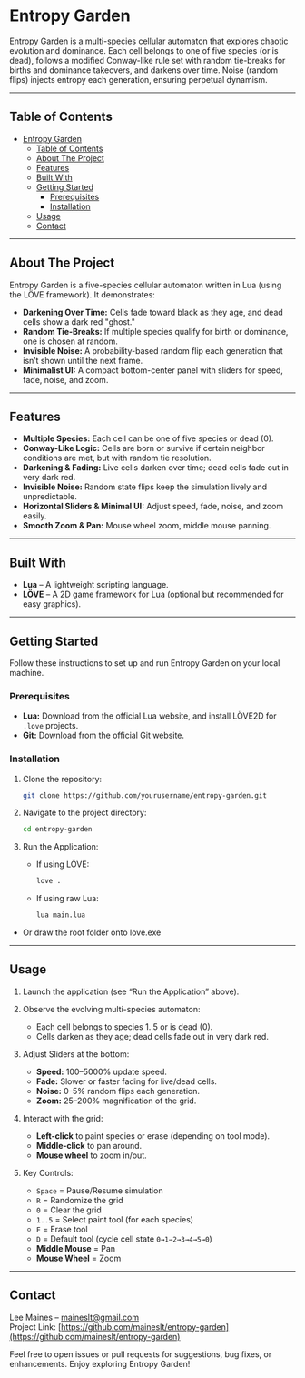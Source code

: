 # Entropy Garden

Entropy Garden is a multi-species cellular automaton that explores chaotic evolution and dominance. Each cell belongs to one of five species (or is dead), follows a modified Conway-like rule set with random tie-breaks for births and dominance takeovers, and darkens over time. Noise (random flips) injects entropy each generation, ensuring perpetual dynamism.

---

## Table of Contents
- [Entropy Garden](#entropy-garden)
  - [Table of Contents](#table-of-contents)
  - [About The Project](#about-the-project)
  - [Features](#features)
  - [Built With](#built-with)
  - [Getting Started](#getting-started)
    - [Prerequisites](#prerequisites)
    - [Installation](#installation)
  - [Usage](#usage)
  - [Contact](#contact)

---

## About The Project

Entropy Garden is a five-species cellular automaton written in Lua (using the LÖVE framework). It demonstrates:

- **Darkening Over Time:** Cells fade toward black as they age, and dead cells show a dark red "ghost."
- **Random Tie-Breaks:** If multiple species qualify for birth or dominance, one is chosen at random.
- **Invisible Noise:** A probability-based random flip each generation that isn’t shown until the next frame.
- **Minimalist UI:** A compact bottom-center panel with sliders for speed, fade, noise, and zoom.

---

## Features

- **Multiple Species:** Each cell can be one of five species or dead (0).
- **Conway-Like Logic:** Cells are born or survive if certain neighbor conditions are met, but with random tie resolution.
- **Darkening & Fading:** Live cells darken over time; dead cells fade out in very dark red.
- **Invisible Noise:** Random state flips keep the simulation lively and unpredictable.
- **Horizontal Sliders & Minimal UI:** Adjust speed, fade, noise, and zoom easily.
- **Smooth Zoom & Pan:** Mouse wheel zoom, middle mouse panning.

---

## Built With
- **Lua** – A lightweight scripting language.
- **LÖVE** – A 2D game framework for Lua (optional but recommended for easy graphics).

---

## Getting Started

Follow these instructions to set up and run Entropy Garden on your local machine.

### Prerequisites
- **Lua:** Download from the official Lua website, and install LÖVE2D for `.love` projects.
- **Git:** Download from the official Git website.

### Installation

1. Clone the repository:
   ```bash
   git clone https://github.com/yourusername/entropy-garden.git
   ```
2. Navigate to the project directory:
   ```bash
   cd entropy-garden
   ```

3. Run the Application:
   - If using LÖVE:
     ```bash
     love .
     ```
   - If using raw Lua:
     ```bash
     lua main.lua
     ```
  - Or draw the root folder onto love.exe
---

## Usage

1. Launch the application (see “Run the Application” above).
2. Observe the evolving multi-species automaton:
   - Each cell belongs to species 1..5 or is dead (0).
   - Cells darken as they age; dead cells fade out in very dark red.

3. Adjust Sliders at the bottom:
   - **Speed:** 100–5000% update speed.
   - **Fade:** Slower or faster fading for live/dead cells.
   - **Noise:** 0–5% random flips each generation.
   - **Zoom:** 25–200% magnification of the grid.

4. Interact with the grid:
   - **Left-click** to paint species or erase (depending on tool mode).
   - **Middle-click** to pan around.
   - **Mouse wheel** to zoom in/out.

5. Key Controls:
   - `Space` = Pause/Resume simulation
   - `R` = Randomize the grid
   - `0` = Clear the grid
   - `1..5` = Select paint tool (for each species)
   - `E` = Erase tool
   - `D` = Default tool (cycle cell state `0→1→2→3→4→5→0`)
   - **Middle Mouse** = Pan
   - **Mouse Wheel** = Zoom

---

## Contact

Lee Maines – [maineslt@gmail.com](mailto:maineslt@gmail.com)  
Project Link: [https://github.com/maineslt/entropy-garden](https://github.com/maineslt/entropy-garden)

Feel free to open issues or pull requests for suggestions, bug fixes, or enhancements. Enjoy exploring Entropy Garden!
